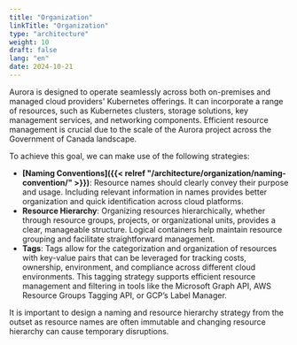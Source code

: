 ```yaml
---
title: "Organization"
linkTitle: "Organization"
type: "architecture"
weight: 10
draft: false
lang: "en"
date: 2024-10-21
---
```


Aurora is designed to operate seamlessly across both on-premises and managed cloud providers' Kubernetes offerings. It can incorporate a range of resources, such as Kubernetes clusters, storage solutions, key management services, and networking components. Efficient resource management is crucial due to the scale of the Aurora project across the Government of Canada landscape.

To achieve this goal, we can make use of the following strategies:

- **[Naming Conventions]({{< relref "/architecture/organization/naming-convention/" >}})**: Resource names should clearly convey their purpose and usage. Including relevant information in names provides better organization and quick identification across cloud platforms.
- **Resource Hierarchy**: Organizing resources hierarchically, whether through resource groups, projects, or organizational units, provides a clear, manageable structure. Logical containers help maintain resource grouping and facilitate straightforward management.
- **Tags**: Tags allow for the categorization and organization of resources with key-value pairs that can be leveraged for tracking costs, ownership, environment, and compliance across different cloud environments. This tagging strategy supports efficient resource management and filtering in tools like the Microsoft Graph API, AWS Resource Groups Tagging API, or GCP’s Label Manager.

It is important to design a naming and resource hierarchy strategy from the outset as resource names are often immutable and changing resource hierarchy can cause temporary disruptions.
